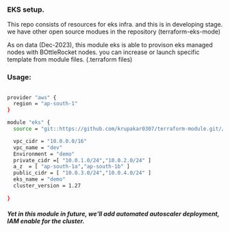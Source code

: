 ### EKS setup.

This repo consists of resources for eks infra. and this is in developing stage. we have other open source modues in the repository 
(terraform-eks-mode)

As on data (Dec-2023), this module eks is able to provison eks managed nodes with BOttleRocket nodes. you can increase or launch specific template from module files. (.terraform files)

### Usage:

```sh 

provider "aws" {
  region = "ap-south-1"
}

module "eks" {
  source = "git::https://github.com/krupakar0307/terraform-module.git//eks"

  vpc_cidr = "10.0.0.0/16"
  vpc_name = "dev"
  Environment = "demo"
  private_cidr =[ "10.0.1.0/24","10.0.2.0/24" ]
  a_z  = [ "ap-south-1a","ap-south-1b" ]
  public_cidr = [ "10.0.3.0/24","10.0.4.0/24" ]
  eks_name = "demo"
  cluster_version = 1.27
  
}
```

 ##### Yet in this module in future, we'll add automated autoscaler deployment, IAM enable for the cluster.
